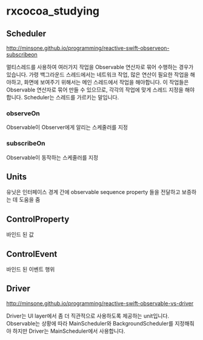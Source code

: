 # rxcocoa_studying

## Scheduler
http://minsone.github.io/programming/reactive-swift-observeon-subscribeon

멀티스레드를 사용하여 여러가지 작업을 Observable 연산자로 묶어 수행하는 경우가 있습니다. 가령 백그라운드 스레드에서는 네트워크 작업, 많은 연산이 필요한 작업을 해야하고, 화면에 보여주기 위해서는 메인 스레드에서 작업을 해야합니다.
이 작업들은 Observable 연산자로 묶어 만들 수 있으므로, 각각의 작업에 맞게 스레드 지정을 해야합니다.
Scheduler는 스레드를 가르키는 말입니다.

### observeOn
Observable이 Observer에게 알리는 스케줄러를 지정

### subscribeOn
Observable이 동작하는 스케줄러를 지정

## Units
유닛은 인터페이스 경계 간에 observable sequence property 들을 전달하고 보증하는 데 도움을 줌

## ControlProperty
바인드 된 값

## ControlEvent
바인드 된 이벤트 행위

## Driver
http://minsone.github.io/programming/reactive-swift-observable-vs-driver

Driver는 UI layer에서 좀 더 직관적으로 사용하도록 제공하는 unit입니다. Observable는 상황에 따라 MainScheduler와 BackgroundScheduler를 지정해줘야 하지만 Driver는 MainScheduler에서 사용합니다.


